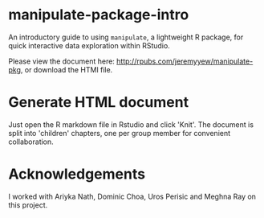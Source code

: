 # manipulate-package-intro
An introductory guide to using `manipulate`, a lightweight R package, for quick interactive data exploration within RStudio. 

Please view the document here: http://rpubs.com/jeremyyew/manipulate-pkg, or download the HTMl file. 

# Generate HTML document 
Just open the R markdown file in Rstudio and click 'Knit'. The document is split into 'children' chapters, one per group member for convenient collaboration.  

# Acknowledgements
I worked with Ariyka Nath, Dominic Choa, Uros Perisic and Meghna Ray on this project.